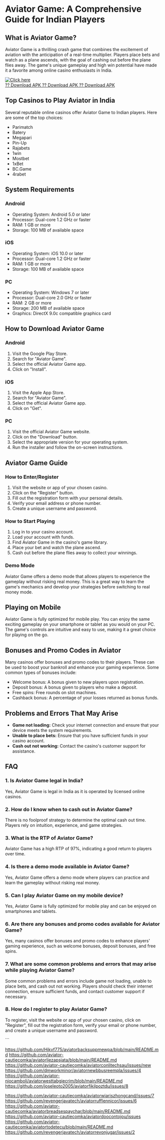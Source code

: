 # Aviator Game: A Comprehensive Guide for Indian Players

## What is Aviator Game?

Aviator Game is a thrilling crash game that combines the excitement of
aviation with the anticipation of a real-time multiplier. Players place
bets and watch as a plane ascends, with the goal of cashing out before
the plane flies away. The game\'s unique gameplay and high win potential
have made it a favorite among online casino enthusiasts in India.

[![Click
here](https://readscoops.com/wp-content/uploads/2023/03/Readscoop-aviator-1-1.jpg)](https://traff.sbs/deff?key=online+games+aviator)\
[?? Download APK ?? Download APK ?? Download
APK](https://traff.sbs/deff?key=online+games+aviator)

## Top Casinos to Play Aviator in India

Several reputable online casinos offer Aviator Game to Indian players.
Here are some of the top choices:

-   Parimatch
-   Batery
-   Megapari
-   Pin-Up
-   Rajabets
-   1win
-   Mostbet
-   1xBet
-   BC.Game
-   4rabet

## System Requirements

### Android

-   Operating System: Android 5.0 or later
-   Processor: Dual-core 1.2 GHz or faster
-   RAM: 1 GB or more
-   Storage: 100 MB of available space

### iOS

-   Operating System: iOS 10.0 or later
-   Processor: Dual-core 1.2 GHz or faster
-   RAM: 1 GB or more
-   Storage: 100 MB of available space

### PC

-   Operating System: Windows 7 or later
-   Processor: Dual-core 2.0 GHz or faster
-   RAM: 2 GB or more
-   Storage: 200 MB of available space
-   Graphics: DirectX 9.0c compatible graphics card

## How to Download Aviator Game

### Android

1.  Visit the Google Play Store.
2.  Search for "Aviator Game".
3.  Select the official Aviator Game app.
4.  Click on "Install".

### iOS

1.  Visit the Apple App Store.
2.  Search for "Aviator Game".
3.  Select the official Aviator Game app.
4.  Click on "Get".

### PC

1.  Visit the official Aviator Game website.
2.  Click on the "Download" button.
3.  Select the appropriate version for your operating system.
4.  Run the installer and follow the on-screen instructions.

## Aviator Game Guide

### How to Enter/Register

1.  Visit the website or app of your chosen casino.
2.  Click on the "Register" button.
3.  Fill out the registration form with your personal details.
4.  Verify your email address or phone number.
5.  Create a unique username and password.

### How to Start Playing

1.  Log in to your casino account.
2.  Load your account with funds.
3.  Find Aviator Game in the casino\'s game library.
4.  Place your bet and watch the plane ascend.
5.  Cash out before the plane flies away to collect your winnings.

### Demo Mode

Aviator Game offers a demo mode that allows players to experience the
gameplay without risking real money. This is a great way to learn the
game\'s mechanics and develop your strategies before switching to real
money mode.

## Playing on Mobile

Aviator Game is fully optimized for mobile play. You can enjoy the same
exciting gameplay on your smartphone or tablet as you would on your PC.
The game\'s controls are intuitive and easy to use, making it a great
choice for playing on the go.

## Bonuses and Promo Codes in Aviator

Many casinos offer bonuses and promo codes to their players. These can
be used to boost your bankroll and enhance your gaming experience. Some
common types of bonuses include:

-   Welcome bonus: A bonus given to new players upon registration.
-   Deposit bonus: A bonus given to players who make a deposit.
-   Free spins: Free rounds on slot machines.
-   Cashback bonus: A percentage of your losses returned as bonus funds.

## Problems and Errors That May Arise

-   **Game not loading:** Check your internet connection and ensure that
    your device meets the system requirements.
-   **Unable to place bets:** Ensure that you have sufficient funds in
    your casino account.
-   **Cash out not working:** Contact the casino\'s customer support for
    assistance.

## FAQ

### 1. Is Aviator Game legal in India?

Yes, Aviator Game is legal in India as it is operated by licensed online
casinos.

### 2. How do I know when to cash out in Aviator Game?

There is no foolproof strategy to determine the optimal cash out time.
Players rely on intuition, experience, and game strategies.

### 3. What is the RTP of Aviator Game?

Aviator Game has a high RTP of 97%, indicating a good return to players
over time.

### 4. Is there a demo mode available in Aviator Game?

Yes, Aviator Game offers a demo mode where players can practice and
learn the gameplay without risking real money.

### 5. Can I play Aviator Game on my mobile device?

Yes, Aviator Game is fully optimized for mobile play and can be enjoyed
on smartphones and tablets.

### 6. Are there any bonuses and promo codes available for Aviator Game?

Yes, many casinos offer bonuses and promo codes to enhance players\'
gaming experience, such as welcome bonuses, deposit bonuses, and free
spins.

### 7. What are some common problems and errors that may arise while playing Aviator Game?

Some common problems and errors include game not loading, unable to
place bets, and cash out not working. Players should check their
internet connection, ensure sufficient funds, and contact customer
support if necessary.

### 8. How do I register to play Aviator Game?

To register, visit the website or app of your chosen casino, click on
"Register", fill out the registration form, verify your email or
phone number, and create a unique username and password.

\`\`\`


https://github.com/Hikvf775/aviatorbacksuppmewpa/blob/main/README.md
https://github.com/aviator-cautiecomka/aviatorliezapsjata/blob/main/README.md
https://github.com/aviator-cautiecomka/aviatorconlitechsau/issues/new
https://github.com/dmworkminor/aviatornewbbusreempla/issues/4
https://github.com/aviator-niocamboli/aviatorwesttabgiecrim/blob/main/README.md
https://github.com/joseleoto2005/aviatorfikilpoztdu/issues/8


https://github.com/aviator-cautiecomka/aviatorwiariszhongcand/issues/7
https://github.com/revengerjavatech/aviatorrufflennicor/issues/6
https://github.com/aviator-cautiecomka/aviatorbreadsespaychar/blob/main/README.md
https://github.com/aviator-cautiecomka/aviatordoocontojou/issues
https://github.com/aviator-cautiecomka/aviatortodetecu/blob/main/README.md
https://github.com/revengerjavatech/aviatorrevonjugar/issues/2
